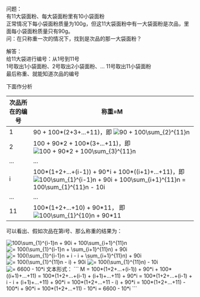 问题：  
有11大袋面粉、每大袋面粉里有10小袋面粉  
正常情况下每小袋面粉质量为100g，但这11大袋面粉中有一大袋面粉是次品，里面每小袋面粉质量只有90g。  
问：在只称重一次的情况下，找到是次品的那一大袋面粉？  

解答：  
给11大袋进行编号：从1号到11号  
1号取出1小袋面粉、2号取出2小袋面粉、... 11号取出11小袋面粉  
最后称重、就能知道次品的编号  

下面作分析  

次品所在的编号    |  称重=M
---------------- | -------------------------------
1                | 90 + 100\*(2+3+...+11)，即 <img src="https://latex.codecogs.com/png.latex?90&space;&plus;&space;100\sum_{2}^{11}n" title="90 + 100\sum_{2}^{11}n" />
2                | 100 + 90\*2 + 100\*(3+...+11)，即 <img src="https://latex.codecogs.com/png.latex?100&space;&plus;&space;90*2&space;&plus;&space;100\sum_{3}^{11}n" title="100 + 90*2 + 100\sum_{3}^{11}n" />
...              | ...
i                |100\*(1+2+...+(i-1)) + 90\*i + 100\*((i+1)+...+11)，即 <img src="https://latex.codecogs.com/png.latex?100\sum_{1}^{i-1}n&space;&plus;&space;90i&space;&plus;&space;100\sum_{i&plus;1}^{11}n&space;=&space;100\sum_{1}^{11}n&space;-&space;10i" title="100\sum_{1}^{i-1}n + 90i + 100\sum_{i+1}^{11}n = 100\sum_{1}^{11}n - 10i" />
...              | ...
11               |100\*(1+2+...+10) + 90\*11， 即  <img src="https://latex.codecogs.com/png.latex?100\sum_{1}^{10}n&space;&plus;&space;90*11" title="100\sum_{1}^{10}n + 90*11" />

可以看出、假如次品在第i号、那么称重的结果为：  

<img src="https://latex.codecogs.com/png.latex?100\sum_{1}^{i-1}n&space;&plus;&space;90i&space;&plus;&space;100\sum_{i&plus;1}^{11}n" title="100\sum_{1}^{i-1}n + 90i + 100\sum_{i+1}^{11}n" />
<img src="https://latex.codecogs.com/png.latex?=&space;100(\sum_{1}^{i-1}n&space;&plus;&space;\sum_{i&plus;1}^{11}n)&space;&plus;&space;90i" title="= 100(\sum_{1}^{i-1}n + \sum_{i+1}^{11}n) + 90i" />
<img src="https://latex.codecogs.com/png.latex?=&space;100(\sum_{1}^{i-1}n&space;&plus;&space;i&space;-&space;i&space;&plus;&space;\sum_{i&plus;1}^{11}n)&space;&plus;&space;90i" title="= 100(\sum_{1}^{i-1}n + i - i + \sum_{i+1}^{11}n) + 90i" />
<img src="https://latex.codecogs.com/png.latex?=&space;100(\sum_{1}^{11}n&space;-&space;i)&space;&plus;&space;90i" title="= 100(\sum_{1}^{11}n - i) + 90i" />
<img src="https://latex.codecogs.com/png.latex?=&space;100(\sum_{1}^{11}n)&space;-&space;10i" title="= 100(\sum_{1}^{11}n) - 10i" />
<img src="https://latex.codecogs.com/png.latex?=&space;6600&space;-&space;10*i" title="= 6600 - 10*i" />
文本形式：  
```
M = 100*(1+2+...+(i-1)) + 90*i + 100*((i+1)+...+11)
  = 100*(1+2+...+(i-1) + (i+1)+...+11) + 90*i
  = 100*(1+2+...+(i-1) + i - i + (i+1)+...+11) + 90*i
  = 100*(1+2+...+11 - i) + 90*i
  = 100*(1+2+...+11) - 100*i + 90*i
  = 100*(1+2+...+11) - 10*i
  = 6600 - 10*i
```
